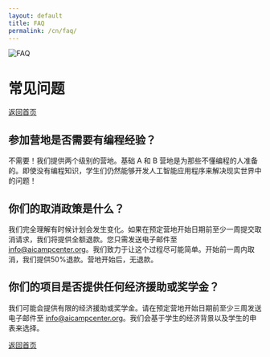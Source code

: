 ```yaml
---
layout: default
title: FAQ
permalink: /cn/faq/
---
```


<img src="{{ '/assets/images/banner.webp' | relative_url }}" alt="FAQ" class="banner">

# 常见问题
<a href="{{ '/cn/' | relative_url }}" class="btn btn-primary">返回首页</a>

## 参加营地是否需要有编程经验？
不需要！我们提供两个级别的营地。基础 A 和 B 营地是为那些不懂编程的人准备的。即使没有编程知识，学生们仍然能够开发人工智能应用程序来解决现实世界中的问题！

## 你们的取消政策是什么？
我们完全理解有时候计划会发生变化。如果在预定营地开始日期前至少一周提交取消请求，我们将提供全额退款。您只需发送电子邮件至 [info@aicampcenter.org](mailto:info@aicampcenter.org)。我们致力于让这个过程尽可能简单。开始前一周内取消，我们提供50%退款。营地开始后，无退款。

## 你们的项目是否提供任何经济援助或奖学金？
我们可能会提供有限的经济援助或奖学金。请在预定营地开始日期前至少三周发送电子邮件至 [info@aicampcenter.org](mailto:info@aicampcenter.org)。我们会基于学生的经济背景以及学生的申表来选择。

<a href="{{ '/cn/' | relative_url }}" class="btn btn-primary">返回首页</a>
